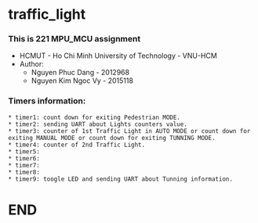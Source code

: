 # traffic_light
### This is 221 MPU_MCU assignment
  - HCMUT - Ho Chi Minh University of Technology - VNU-HCM
  - Author:
    * Nguyen Phuc Dang - 2012968
    * Nguyen Kim Ngoc Vy - 2015118
### Timers information: 
	* timer1: count down for exiting Pedestrian MODE.
	* timer2: sending UART about Lights counters value.
	* timer3: counter of 1st Traffic Light in AUTO MODE or count down for exiting MANUAL MODE or count down for exiting TUNNING MODE.
	* timer4: counter of 2nd Traffic Light.
	* timer5: 
	* timer6:
	* timer7:
	* timer8:
	* timer9: toogle LED and sending UART about Tunning information. 


# END
